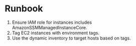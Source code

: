 # Runbook

1. Ensure IAM role for instances includes AmazonSSMManagedInstanceCore.
2. Tag EC2 instances with environment tags.
3. Use the dynamic inventory to target hosts based on tags.
